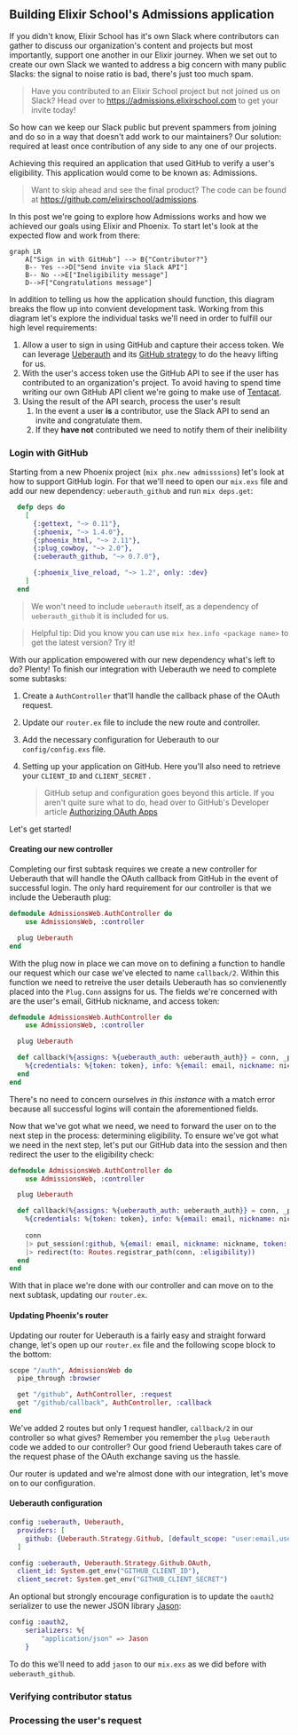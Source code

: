 ## Building Elixir School's Admissions application

If you didn't know, Elixir School has it's own Slack where contributors can gather to discuss our organization's content and projects but most importantly, support one another in our Elixir journey. When we set out to create our own Slack we wanted to address a big concern with many public Slacks: the signal to noise ratio is bad, there's just too much spam. 

> Have you contributed to an Elixir School project but not joined us on Slack? Head over to https://admissions.elixirschool.com to get your invite today!

So how can we keep our Slack public but prevent spammers from joining and do so in a way that doesn't add work to our maintainers? Our solution: required at least once contribution of any side to any one of our projects. 

Achieving this required an application that used GitHub to verify a user's eligibility. This application would come to be known as: Admissions.

> Want to skip ahead and see the final product? The code can be found at https://github.com/elixirschool/admissions.

In this post we're going to explore how Admissions works and how we achieved our goals using Elixir and Phoenix. To start let's look at the expected flow and work from there:

```mermaid
graph LR
    A["Sign in with GitHub"] --> B{"Contributor?"}
    B-- Yes -->D["Send invite via Slack API"]
    B-- No -->E["Ineligibility message"]
    D-->F["Congratulations message"]
```

In addition to telling us how the application should function, this diagram breaks the flow up into convient development task. Working from this diagram let's explore the individual tasks we'll need in order to fulfill our high level requirements:

1. Allow a user to sign in using GitHub and capture their access token. We can leverage [Ueberauth](https://github.com/ueberauth/ueberauth) and its [GitHub strategy](https://github.com/ueberauth/ueberauth_github) to do the heavy lifting for us.
2. With the user's access token use the GitHub API to see if the user has contributed to an organization's project. To avoid having to spend time writing our own GitHub API client we're going to make use of [Tentacat](https://github.com/edgurgel/tentacat).
3. Using the result of the API search, process the user's result
   1. In the event a user **is** a contributor, use the Slack API to send an invite and congratulate them.
   2. If they **have not** contributed we need to notify them of their inelibility

### Login with GitHub

Starting from a new Phoenix project (`mix phx.new admisssions`)  let's look at how to support GitHub login. For that we'll need to open our `mix.exs` file and add our new dependency: `ueberauth_github` and run `mix deps.get`:

```elixir
  defp deps do
    [
      {:gettext, "~> 0.11"},
      {:phoenix, "~> 1.4.0"},
      {:phoenix_html, "~> 2.11"},
      {:plug_cowboy, "~> 2.0"},
      {:ueberauth_github, "~> 0.7.0"},

      {:phoenix_live_reload, "~> 1.2", only: :dev}
    ]
  end
```

> We won't need to include `ueberauth` itself, as a dependency  of `ueberauth_github` it is included for us.

> Helpful tip: Did you know you can use `mix hex.info <package name>` to get the latest version? Try it!

With our application empowered with our new dependency what's left to do? Plenty! To finish our integration with Ueberauth we need to complete some subtasks:

1. Create a `AuthController` that'll handle the callback phase of the OAuth request.

2. Update our `router.ex` file to include the new route and controller.

3. Add the necessary configuration for Ueberauth to our `config/config.exs` file.

4. Setting up your application on GitHub. Here you'll also need to retrieve your `CLIENT_ID` and `CLIENT_SECRET` .

   > GitHub setup and configuration goes beyond this article. If you aren't quite sure what to do, head over to GitHub's Developer article [Authorizing OAuth Apps](https://developer.github.com/apps/building-oauth-apps/authorizing-oauth-apps/) 

Let's get started!

####  Creating our new controller

Completing our first subtask requires we create a new controller for Ueberauth that will handle the OAuth callback from GitHub in the event of successful login. The only hard requirement for our controller is that we include the Ueberauth plug:

```elixir
defmodule AdmissionsWeb.AuthController do
	use AdmissionsWeb, :controller

  plug Ueberauth
end
```

With the plug now in place we can move on to defining a function to handle our request which our case we've elected to name `callback/2`. Within this function we need to retreive the user details Ueberauth has so convienently placed into the `Plug.Conn` assigns for us. The fields we're concerned with are the user's email, GitHub nickname, and access token:

```elixir
defmodule AdmissionsWeb.AuthController do
	use AdmissionsWeb, :controller

  plug Ueberauth

  def callback(%{assigns: %{ueberauth_auth: ueberauth_auth}} = conn, _params) do
    %{credentials: %{token: token}, info: %{email: email, nickname: nickname}} = ueberauth_auth
  end
end
```

There's no need to concern ourselves _in this instance_ with a match error because all successful logins will contain the aforementioned fields.

Now that we've got what we need, we need to forward the user on to the next step in the process: determining eligibility. To ensure we've got what we need in the next step, let's put our GitHub data into the session and then redirect the user to the eligibility check:

```elixir
defmodule AdmissionsWeb.AuthController do
	use AdmissionsWeb, :controller

  plug Ueberauth

  def callback(%{assigns: %{ueberauth_auth: ueberauth_auth}} = conn, _params) do
    %{credentials: %{token: token}, info: %{email: email, nickname: nickname}} = ueberauth_auth
    
    conn
    |> put_session(:github, %{email: email, nickname: nickname, token: token})
    |> redirect(to: Routes.registrar_path(conn, :eligibility))
  end
end
```

With that in place we're done with our controller and can move on to the next subtask, updating our `router.ex`.

#### Updating Phoenix's router

Updating our router for Ueberauth is a fairly easy and straight forward change, let's open up our `router.ex` file and the following scope block to the bottom:

```elixir
scope "/auth", AdmissionsWeb do
  pipe_through :browser

  get "/github", AuthController, :request
  get "/github/callback", AuthController, :callback
end
```

We've added 2 routes but only 1 request handler, `callback/2` in our controller so what gives? Remember you remember the `plug Ueberauth` code we added to our controller? Our good friend Ueberauth takes care of the request phase of the OAuth exchange saving us the hassle.

Our router is updated and we're almost done with our integration, let's move on to our configuration.

#### Ueberauth configuration

```elixir
config :ueberauth, Ueberauth,
  providers: [
    github: {Ueberauth.Strategy.Github, [default_scope: "user:email,user:profile", send_redirect_uri: false]}
  ]

config :ueberauth, Ueberauth.Strategy.Github.OAuth,
  client_id: System.get_env("GITHUB_CLIENT_ID"),
  client_secret: System.get_env("GITHUB_CLIENT_SECRET")
```



An optional but strongly encourage configuration is to update the `oauth2` serializer to use the newer JSON library [Jason]():

```elixir
config :oauth2,
	serializers: %{
		"application/json" => Jason
	}
```

To do this we'll need to add `jason` to our `mix.exs` as we did before with `ueberauth_github`.

### Verifying contributor status

### Processing the user's request